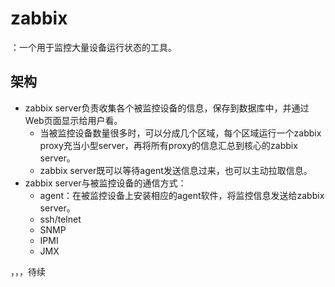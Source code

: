 # zabbix

：一个用于监控大量设备运行状态的工具。

## 架构

- zabbix server负责收集各个被监控设备的信息，保存到数据库中，并通过Web页面显示给用户看。
  - 当被监控设备数量很多时，可以分成几个区域，每个区域运行一个zabbix proxy充当小型server，再将所有proxy的信息汇总到核心的zabbix server。
  - zabbix server既可以等待agent发送信息过来，也可以主动拉取信息。
- zabbix server与被监控设备的通信方式：
  - agent：在被监控设备上安装相应的agent软件，将监控信息发送给zabbix server。
  - ssh/telnet
  - SNMP
  - IPMI
  - JMX


，，，待续